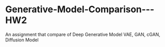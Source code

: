 # Generative-Model-Comparison---HW2
An assignment that compare of Deep Generative Model VAE, GAN, cGAN, Diffusion Model
